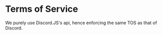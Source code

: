 # Terms of Service

We purely use Discord.JS's api, hence enforcing the same TOS as that of Discord.
